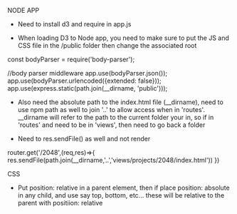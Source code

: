 NODE APP
- Need to install d3 and require in app.js
<!-- https://stackoverflow.com/questions/9948350/how-to-use-d3-in-node-js-properly -->
- When loading D3 to Node app, you need to make sure to put the JS and CSS file in the /public folder then change the associated root
<!-- Robert Macneils answer
https://teamtreehouse.com/community/cant-get-the-css-to-load-in-the-nodejs-server -->
  const bodyParser = require('body-parser');

  //body parser middleware
  app.use(bodyParser.json());
  app.use(bodyParser.urlencoded({extended: false}));
  app.use(express.static(path.join(__dirname, 'public')));

- Also need the absolute path to the index.html file (__dirname), need to use npm path as well to join '..' to allow access when in 'routes'. __dirname will refer to the path to the current folder your in, so if in 'routes' and need to be in 'views', then need to go back a folder
<!-- https://stackoverflow.com/questions/18088034/how-to-go-up-using-dirname-in-the-folder-hierarchy/18088133 -->
- Need to res.sendFile() as well and not render 

router.get('/2048',(req,res)=>{
    res.sendFile(path.join(__dirname,'..','views/projects/2048/index.html'))
})

CSS
- Put position: relative in a parent element, then if place position: absolute in any child, and use say top, bottom, etc... these will be relative to the parent with positiion: relative